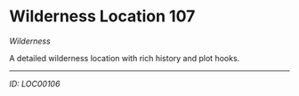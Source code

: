 # Wilderness Location 107

*Wilderness*

A detailed wilderness location with rich history and plot hooks.

---
*ID: LOC00106*